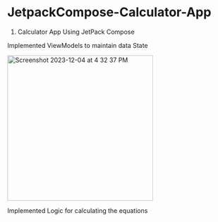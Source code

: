 # JetpackCompose-Calculator-App

1. Calculator App  Using JetPack Compose

 Implemented ViewModels to maintain data State

<img width="330" alt="Screenshot 2023-12-04 at 4 32 37 PM" src="https://github.com/HimanshuTrehan/JetpackCompose-Calculator-App/assets/57072335/a3b42265-11dd-4609-b7e6-b4b011d77002">

Implemented Logic for calculating the equations
